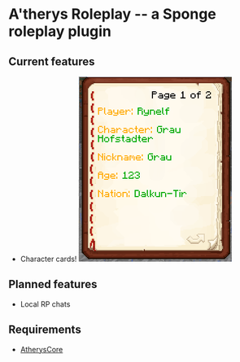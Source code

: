 # A'therys Roleplay -- a Sponge roleplay plugin

## Current features
  * Character cards! 
   ![pic](https://github.com/Atherys-Horizons/AtherysRoleplay/blob/master/card.png)
  
## Planned features
   * Local RP chats
  
## Requirements
  * [AtherysCore](https://github.com/Atherys-Horizons/AtherysCore)
